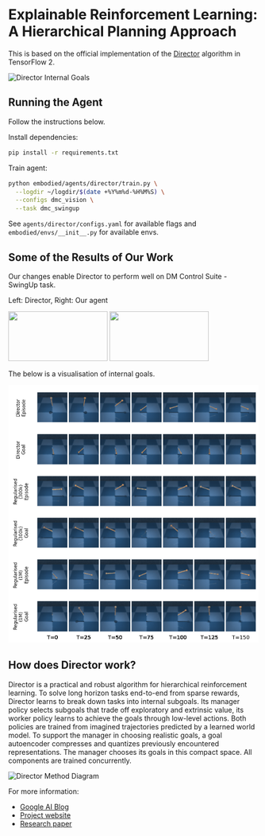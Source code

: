 Explainable Reinforcement Learning: A Hierarchical Planning Approach
======================================

This is based on the official implementation of the [Director][project] algorithm in TensorFlow 2.

[project]: https://danijar.com/director/

![Director Internal Goals](https://github.com/danijar/director/raw/main/media/header.gif)

Running the Agent
-----------------

Follow the instructions below.

Install dependencies:

```sh
pip install -r requirements.txt
```

Train agent:

```sh
python embodied/agents/director/train.py \
  --logdir ~/logdir/$(date +%Y%m%d-%H%M%S) \
  --configs dmc_vision \
  --task dmc_swingup
```

See `agents/director/configs.yaml` for available flags and
`embodied/envs/__init__.py` for available envs.

Some of the Results of Our Work
-----------------------

Our changes enable Director to perform well on DM Control Suite - SwingUp task. 

Left: Director, Right: Our agent

<img src="https://github.com/jdubkim/explainable-hierarchical-planning/blob/main/data/pendulum/director.gif" width="200" height="100"/> <img src="https://github.com/jdubkim/explainable-hierarchical-planning/blob/main/data/pendulum/regularised.gif" width="200" height="100"/>

The below is a visualisation of internal goals. 

![pendulum-swingup](https://github.com/jdubkim/explainable-hierarchical-planning/blob/main/data/pendulum/pendulum_viz.png)

How does Director work?
-----------------------

Director is a practical and robust algorithm for hierarchical reinforcement
learning. To solve long horizon tasks end-to-end from sparse rewards, Director
learns to break down tasks into internal subgoals. Its manager policy selects
subgoals that trade off exploratory and extrinsic value, its worker policy
learns to achieve the goals through low-level actions. Both policies are
trained from imagined trajectories predicted by a learned world model. To
support the manager in choosing realistic goals, a goal autoencoder compresses
and quantizes previously encountered representations. The manager chooses its
goals in this compact space. All components are trained concurrently.

![Director Method Diagram](https://github.com/danijar/director/raw/main/media/method.png)

For more information:

- [Google AI Blog](https://ai.googleblog.com/2022/07/deep-hierarchical-planning-from-pixels.html)
- [Project website](https://danijar.com/project/director/)
- [Research paper](https://arxiv.org/pdf/2206.04114.pdf)


